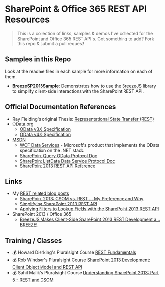 SharePoint & Office 365 REST API Resources
==========================================
> This is a collection of links, samples & demos I've collected for the SharePoint and Office 365 REST API's. Got something to add? Fork this repo & submit a pull request!

Samples in this Repo
--------------------
Look at the readme files in each sample for more information on each of them.

- **[BreezeSP2013Sample](BreezeSP2013Sample)**: Demonstrates how to use the [BreezeJS](http://www.breezejs.com) library to simplify client-side interactions with the SharePoint REST API.



Official Documentation References
---------------------------------
- Ray Fielding's original Thesis: [Representational State Transfer (REST)](http://www.ics.uci.edu/~fielding/pubs/dissertation/rest_arch_style.htm)
- [OData.org](http://www.odata.org)
  + [OData v3.0 Specification](http://www.odata.org/documentation/odata-version-3-0/)
  + [OData v4.0 Specification](http://www.odata.org/documentation/odata-version-4-0/)
- [MSDN](http://msdn.microsoft.com)
  + [WCF Data Services](http://msdn.microsoft.com/en-us/data/odata.aspx) - Microsoft's product that implements the OData specification on the .NET stack.
  + [SharePoint Query OData Protocol Doc](http://msdn.microsoft.com/en-us/library/hh642209.aspx)
  + [SharePoint ListData Data Service Protocol Doc](http://msdn.microsoft.com/en-us/library/dd960495.aspx)
  + [SharePoint 2013 REST API Reference](http://msdn.microsoft.com/en-us/library/office/dn593591.aspx)

Links
-----
- My [REST related blog posts](http://www.andrewconnell.com/Search?q=REST)
  - [SharePoint 2013: CSOM vs. REST ... My Preference and Why](http://www.andrewconnell.com/blog/sharepoint-2013-csom-vs.-rest-...-my-preference-and-why)
  - [Simplifying SharePoint 2013 REST API](http://www.andrewconnell.com/blog/simplifying-sharepoint-2013-rest-api)
  - [Applying Filters to Lookup Fields with the SharePoint 2013 REST API](http://www.andrewconnell.com/blog/Applying-Filters-to-Lookup-Fields-with-the-SP2013-REST-API)
- SharePoint 2013 / Office 365
  - [BreezeJS Makes Client-Side SharePoint 2013 REST Development a... BREEZE!](http://www.andrewconnell.com/blog/breezejs-makes-client-side-sharepoint-2013-rest-development-a-breeze)

Training / Classes
------------------
- :moneybag: Howard Dierking's Pluralsight Course [REST Fundamentals](http://www.pluralsight.com/courses/rest-fundamentals)
- :moneybag: Rob Windsor's Pluralsight Course [SharePoint 2013 Development: Client Object Model and REST API](http://www.andrewconnell.com/blog/sharepoint-2013-csom-vs.-rest-...-my-preference-and-why)
- :moneybag: Sahil Malik's Pluralsight Course [Understanding SharePoint 2013: Part 5 - REST and CSOM](http://www.pluralsight.com/courses/understanding-sharepoint2013-rest-client-side-object-model)